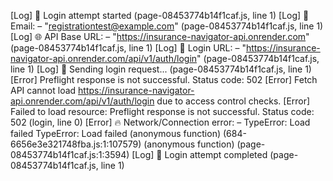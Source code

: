[Log] 🔐 Login attempt started (page-08453774b14f1caf.js, line 1)
[Log] 📧 Email: – "registrationtest@example.com" (page-08453774b14f1caf.js, line 1)
[Log] 🌐 API Base URL: – "https://insurance-navigator-api.onrender.com" (page-08453774b14f1caf.js, line 1)
[Log] 🔗 Login URL: – "https://insurance-navigator-api.onrender.com/api/v1/auth/login" (page-08453774b14f1caf.js, line 1)
[Log] 🚀 Sending login request... (page-08453774b14f1caf.js, line 1)
[Error] Preflight response is not successful. Status code: 502
[Error] Fetch API cannot load https://insurance-navigator-api.onrender.com/api/v1/auth/login due to access control checks.
[Error] Failed to load resource: Preflight response is not successful. Status code: 502 (login, line 0)
[Error] 🔥 Network/Connection error: – TypeError: Load failed
TypeError: Load failed
	(anonymous function) (684-6656e3e321748fba.js:1:107579)
	(anonymous function) (page-08453774b14f1caf.js:1:3594)
[Log] 🏁 Login attempt completed (page-08453774b14f1caf.js, line 1)